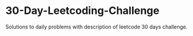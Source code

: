 # 30-Day-Leetcoding-Challenge
Solutions to daily problems with description of leetcode 30 days challenge.
